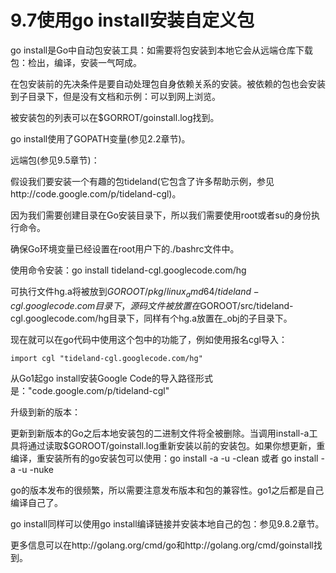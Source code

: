 # 9.7使用go install安装自定义包

go install是Go中自动包安装工具：如需要将包安装到本地它会从远端仓库下载包：检出，编译，安装一气呵成。

在包安装前的先决条件是要自动处理包自身依赖关系的安装。被依赖的包也会安装到子目录下，但是没有文档和示例：可以到网上浏览。

被安装包的列表可以在$GORROT/goinstall.log找到。

go install使用了GOPATH变量(参见2.2章节)。

远端包(参见9.5章节)：

假设我们要安装一个有趣的包tideland(它包含了许多帮助示例，参见http://code.google.com/p/tideland-cgl)。

因为我们需要创建目录在Go安装目录下，所以我们需要使用root或者su的身份执行命令。

确保Go环境变量已经设置在root用户下的./bashrc文件中。

使用命令安装：go install tideland-cgl.googlecode.com/hg

可执行文件hg.a将被放到$GOROOT/pkg/linux_amd64/tideland-cgl.googlecode.com目录下，源码文件被放置在$GOROOT/src/tideland-cgl.googlecode.com/hg目录下，同样有个hg.a放置在_obj的子目录下。

现在就可以在go代码中使用这个包中的功能了，例如使用报名cgl导入：
	
	import cgl "tideland-cgl.googlecode.com/hg"
	
从Go1起go install安装Google Code的导入路径形式是："code.google.com/p/tideland-cgl"

升级到新的版本：

更新到新版本的Go之后本地安装包的二进制文件将全被删除。当调用install-a工具将通过读取$GOROOT/goinstall.log重新安装以前的安装包。如果你想更新，重编译，重安装所有的go安装包可以使用：go install -a -u -clean 或者 go install -a -u -nuke

go的版本发布的很频繁，所以需要注意发布版本和包的兼容性。go1之后都是自己编译自己了。

go install同样可以使用go install编译链接并安装本地自己的包：参见9.8.2章节。

更多信息可以在http://golang.org/cmd/go和http://golang.org/cmd/goinstall找到。